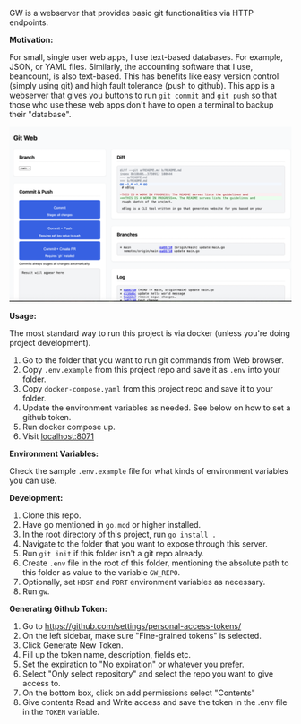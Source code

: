 GW is a webserver that provides basic git functionalities via HTTP endpoints.

**Motivation:**

For small, single user web apps, I use text-based databases. For example, JSON,
or YAML files. Similarly, the accounting software that I use, beancount, is
also text-based. This has benefits like easy version control (simply using git)
and high fault tolerance (push to github). This app is a webserver that gives
you buttons to run `git commit` and `git push` so that those who use these web
apps don't have to open a terminal to backup their "database".

![Web view of `gw` app](images/image1.png)

**Usage:**

The most standard way to run this project is via docker (unless you're doing project development).

1. Go to the folder that you want to run git commands from Web browser.
1. Copy `.env.example` from this project repo and save it as `.env` into your folder.
1. Copy `docker-compose.yaml` from this project repo and save it to your folder.
1. Update the environment variables as needed. See below on how to set a github token.
1. Run docker compose up.
1. Visit [localhost:8071](http://localhost:8071)

**Environment Variables:**

Check the sample `.env.example` file for what kinds of environment variables you can use.

**Development:**

1. Clone this repo.
1. Have go mentioned in `go.mod` or higher installed.
1. In the root directory of this project, run `go install .`
1. Navigate to the folder that you want to expose through this server.
1. Run `git init` if this folder isn't a git repo already.
1. Create `.env` file in the root of this folder, mentioning the absolute path to this folder as value to the variable `GW_REPO`.
1. Optionally, set `HOST` and `PORT` environment variables as necessary.
1. Run `gw`.

**Generating Github Token:**

1. Go to <https://github.com/settings/personal-access-tokens/>
1. On the left sidebar, make sure "Fine-grained tokens" is selected.
1. Click Generate New Token.
1. Fill up the token name, description, fields etc.
1. Set the expiration to "No expiration" or whatever you prefer.
1. Select "Only select repository" and select the repo you want to give access to.
1. On the bottom box, click on add permissions select "Contents"
1. Give contents Read and Write access and save the token in the .env file in the `TOKEN` variable.
